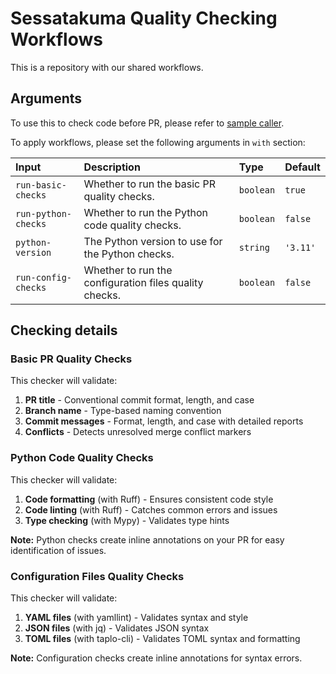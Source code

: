 # Sessatakuma Quality Checking Workflows
This is a repository with our shared workflows.


## Arguments
To use this to check code before PR, please refer to [sample caller](.github/workflows/main.yml).

To apply workflows, please set the following arguments in `with` section:

| Input | Description | Type | Default |
| :--- | :--- | :--- | :--- |
| `run-basic-checks` | Whether to run the basic PR quality checks. | `boolean` | `true` |
| `run-python-checks` | Whether to run the Python code quality checks. | `boolean` | `false` |
| `python-version` | The Python version to use for the Python checks. | `string` | `'3.11'` |
| `run-config-checks` | Whether to run the configuration files quality checks. | `boolean` | `false` |

## Checking details
### Basic PR Quality Checks
This checker will validate:
1. **PR title** - Conventional commit format, length, and case
2. **Branch name** - Type-based naming convention
3. **Commit messages** - Format, length, and case with detailed reports
4. **Conflicts** - Detects unresolved merge conflict markers

### Python Code Quality Checks
This checker will validate:
1. **Code formatting** (with Ruff) - Ensures consistent code style
2. **Code linting** (with Ruff) - Catches common errors and issues
3. **Type checking** (with Mypy) - Validates type hints

**Note:** Python checks create inline annotations on your PR for easy identification of issues.

### Configuration Files Quality Checks
This checker will validate:
1. **YAML files** (with yamllint) - Validates syntax and style
2. **JSON files** (with jq) - Validates JSON syntax
3. **TOML files** (with taplo-cli) - Validates TOML syntax and formatting

**Note:** Configuration checks create inline annotations for syntax errors.

